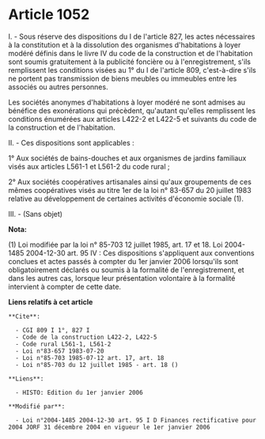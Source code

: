 # Article 1052

I. - Sous réserve des dispositions du I de l'article 827, les actes nécessaires à la constitution et à la dissolution des
organismes d'habitations à loyer modéré définis dans le livre IV du code de la construction et de l'habitation sont soumis
gratuitement à la publicité foncière ou à l'enregistrement, s'ils remplissent les conditions visées au 1° du I de l'article
809, c'est-à-dire s'ils ne portent pas transmission de biens meubles ou immeubles entre les associés ou autres personnes.

Les sociétés anonymes d'habitations à loyer modéré ne sont admises au bénéfice des exonérations qui précèdent, qu'autant
qu'elles remplissent les conditions énumérées aux articles L422-2 et L422-5 et suivants du code de la construction et de
l'habitation.

II. - Ces dispositions sont applicables :

1° Aux sociétés de bains-douches et aux organismes de jardins familiaux visés aux articles L561-1 et L561-2 du code rural ;

2° Aux sociétés coopératives artisanales ainsi qu'aux groupements de ces mêmes coopératives visés au titre 1er de la loi n°
83-657 du 20 juillet 1983 relative au développement de certaines activités d'économie sociale (1).

III. - (Sans objet)

**Nota:**

(1) Loi modifiée par la loi n° 85-703 12 juillet 1985, art. 17 et 18.  Loi 2004-1485 2004-12-30 art. 95 IV : Ces dispositions
s'appliquent aux conventions conclues et actes passés à compter du 1er janvier 2006 lorsqu'ils sont obligatoirement déclarés
ou soumis à la formalité de l'enregistrement, et dans les autres cas, lorsque leur présentation volontaire à la formalité
intervient à compter de cette date.

**Liens relatifs à cet article**

	**Cite**:

	  - CGI 809 I 1°, 827 I
	  - Code de la construction L422-2, L422-5
	  - Code rural L561-1, L561-2
	  - Loi n°83-657 1983-07-20
	  - Loi n°85-703 1985-07-12 art. 17, art. 18
	  - Loi n°85-703 du 12 juillet 1985 - art. 18 ()

	**Liens**:

	  - HISTO: Edition du 1er janvier 2006

	**Modifié par**:

	  - Loi n°2004-1485 2004-12-30 art. 95 I D Finances rectificative pour 2004 JORF 31 décembre 2004 en vigueur le 1er janvier 2006
